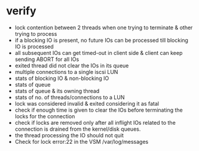 # verify
- lock contention between 2 threads when one trying to terminate & other trying to process
- if a blocking IO is present, no future IOs can be processed till blocking IO is processed
- all subsequent IOs can get timed-out in client side & client can keep sending ABORT for all IOs
- exited thread did not clear the IOs in its queue
- multiple connections to a single iscsi LUN
- stats of blocking IO & non-blocking IO
- stats of queue
- stats of queue & its owning thread
- stats of no. of threads/connections to a LUN
- lock was considered invalid & exited considering it as fatal
- check if enough time is given to clear the IOs before terminating the locks for the connection
- check if locks are removed only after all inflight IOs related to the connection is drained from the kernel/disk queues.
- the thread processing the IO should not quit
- Check for lock error:22 in the VSM /var/log/messages
